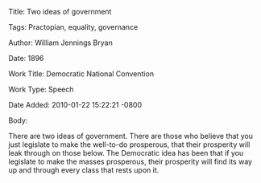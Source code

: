 Title:  Two ideas of government

Tags:   Practopian, equality, governance

Author: William Jennings Bryan

Date:   1896

Work Title: Democratic National Convention

Work Type: Speech

Date Added: 2010-01-22 15:22:21 -0800

Body: 

There are two ideas of government. There are those who believe that you just legislate to make the well-to-do prosperous, that their prosperity will leak through on those below. The Democratic idea has been that if you legislate to make the masses prosperous, their prosperity will find its way up and through every class that rests upon it.

